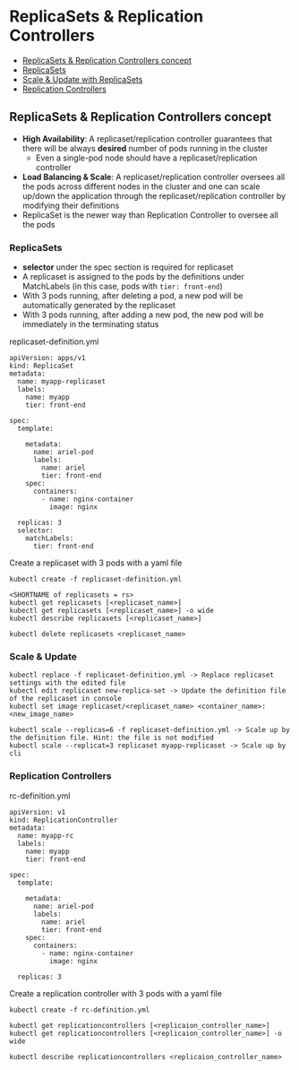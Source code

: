 # ReplicaSets & Replication Controllers

* [ReplicaSets & Replication Controllers concept](https://github.com/Ariel-Yu/knowledge-bases/blob/master/kubernetes/controllers.md#replicasets--replication-controllers-concept)
 * [ReplicaSets](https://github.com/Ariel-Yu/knowledge-bases/blob/master/kubernetes/controllers.md#replicasets)
 * [Scale & Update with ReplicaSets](https://github.com/Ariel-Yu/knowledge-bases/blob/master/kubernetes/controllers.md#scale--update)
 * [Replication Controllers](https://github.com/Ariel-Yu/knowledge-bases/blob/master/kubernetes/controllers.md#replication-controllers)

## ReplicaSets & Replication Controllers concept
- **High Availability**: A replicaset/replication controller guarantees that there will be always **desired** number of pods running in the cluster
  - Even a single-pod node should have a replicaset/replication controller
- **Load Balancing & Scale**: A replicaset/replication controller oversees all the pods across different nodes in the cluster and one can scale up/down the application through the replicaset/replication controller by modifying their definitions
- ReplicaSet is the newer way than Replication Controller to oversee all the pods

### ReplicaSets

- **selector** under the spec section is required for replicaset
- A replicaset is assigned to the pods by the definitions under MatchLabels (in this case, pods with `tier: front-end`)
- With 3 pods running, after deleting a pod, a new pod will be automatically generated by the replicaset
- With 3 pods running, after adding a new pod, the new pod will be immediately in the terminating status

replicaset-definition.yml
```
apiVersion: apps/v1
kind: ReplicaSet
metadata:
  name: myapp-replicaset
  labels:
    name: myapp
    tier: front-end

spec:
  template:
    
    metadata:
      name: ariel-pod
      labels:
        name: ariel
        tier: front-end
    spec:
      containers:
        - name: nginx-container
          image: nginx

  replicas: 3
  selector:
    matchLabels:
      tier: front-end
```

Create a replicaset with 3 pods with a yaml file
```
kubectl create -f replicaset-definition.yml

<SHORTNAME of replicasets = rs>
kubectl get replicasets [<replicaset_name>]
kubectl get replicasets [<replicaset_name>] -o wide
kubectl describe replicasets [<replicaset_name>]

kubectl delete replicasets <replicaset_name>
```

### Scale & Update

```
kubectl replace -f replicaset-definition.yml -> Replace replicaset settings with the edited file
kubectl edit replicaset new-replica-set -> Update the definition file of the replicaset in console
kubectl set image replicaset/<replicaset_name> <container_name>:<new_image_name>

kubectl scale --replicas=6 -f replicaset-definition.yml -> Scale up by the definition file. Hint: the file is not modified
kubectl scale --replicat=3 replicaset myapp-replicaset -> Scale up by cli
```

### Replication Controllers

rc-definition.yml
```
apiVersion: v1
kind: ReplicationController
metadata:
  name: myapp-rc
  labels:
    name: myapp
    tier: front-end

spec:
  template:

    metadata:
      name: ariel-pod
      labels:
        name: ariel
        tier: front-end
    spec:
      containers:
        - name: nginx-container
          image: nginx

  replicas: 3
```

Create a replication controller with 3 pods with a yaml file
```
kubectl create -f rc-definition.yml

kubectl get replicationcontrollers [<replicaion_controller_name>]
kubectl get replicationcontrollers [<replicaion_controller_name>] -o wide

kubectl describe replicationcontrollers <replicaion_controller_name>
```
